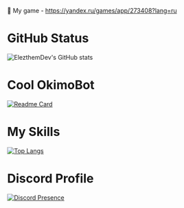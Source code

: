 💙 My game - https://yandex.ru/games/app/273408?lang=ru

# GitHub Status

![ElezthemDev's GitHub stats](https://github-readme-stats.vercel.app/api?username=elezthem&show_icons=true&theme=tokyonight)

# Cool OkimoBot

[![Readme Card](https://github-readme-stats.vercel.app/api/pin/?username=elezthem&repo=MyBotOkimo)](https://github.com/elezthem/MyBotOkimo)

# My Skills

[![Top Langs](https://github-readme-stats.vercel.app/api/top-langs/?username=elezthem&layout=donut)](https://github.com/elezthem/Pac-Man-Game)

# Discord Profile

[![Discord Presence](https://lanyard.cnrad.dev/api/1065907554858827786)](https://discord.com/users/1065907554858827786)
